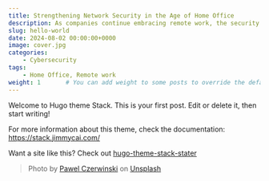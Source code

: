 ```yaml
---
title: Strengthening Network Security in the Age of Home Office
description: As companies continue embracing remote work, the security of corporate networks
slug: hello-world
date: 2024-08-02 00:00:00+0000
image: cover.jpg
categories:
    - Cybersecurity
tags:
    - Home Office, Remote work
weight: 1       # You can add weight to some posts to override the default sorting (date descending)
---
```


Welcome to Hugo theme Stack. This is your first post. Edit or delete it, then start writing!

For more information about this theme, check the documentation: https://stack.jimmycai.com/

Want a site like this? Check out [hugo-theme-stack-stater](https://github.com/CaiJimmy/hugo-theme-stack-starter)

> Photo by [Pawel Czerwinski](https://unsplash.com/@pawel_czerwinski) on [Unsplash](https://unsplash.com/)